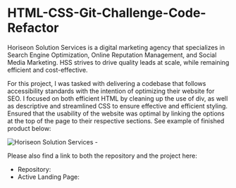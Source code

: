 # HTML-CSS-Git-Challenge-Code-Refactor
Horiseon Solution Services is a digital marketing agency that specializes in Search Engine Optimization, Online Reputation Management, and Social Media Marketing. HSS strives to drive quality leads at scale, while remaining efficient and cost-effective. 

For this project, I was tasked with delivering a codebase that follows accessibility standards with the intention of optimizing their website for SEO. I focused on both efficient HTML by cleaning up the use of div, as well as descriptive and streamlined CSS to ensure effective and efficient styling. Ensured that the usability of the website was optimal by linking the options at the top of the page to their respective sections. See example of finished product below:

![Horiseon Solution Services - ](https://user-images.githubusercontent.com/29153666/129517787-987d18e1-b4b5-4a89-b6db-f285bad543f2.png)

Please also find a link to both the repository and the project here: 
- Repository:
- Active Landing Page: 




